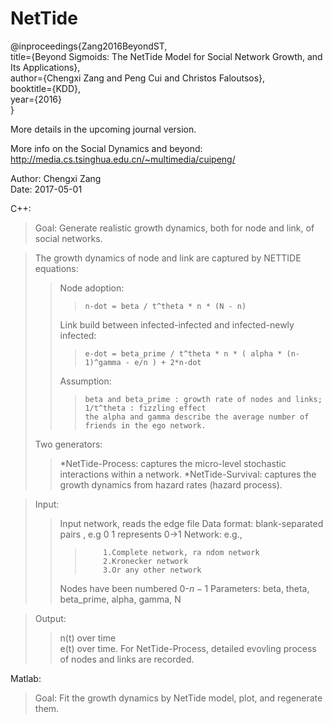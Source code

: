 # NetTide

@inproceedings{Zang2016BeyondST,<br>
  title={Beyond Sigmoids: The NetTide Model for Social Network Growth, and Its Applications},<br>
 author={Chengxi Zang and Peng Cui and Christos Faloutsos},<br>
  booktitle={KDD},<br>
 year={2016}<br>
}<br>

More details in the upcoming journal version.<br>

More info on the Social Dynamics and beyond: http://media.cs.tsinghua.edu.cn/~multimedia/cuipeng/  <br>

Author: Chengxi Zang<br>
Date: 2017-05-01<br>

C++:   

>Goal: Generate realistic growth dynamics, both for node and link, of social networks.<br>

>The growth dynamics of node and link are captured by NETTIDE equations:<br>
>>	Node adoption:<br>
>>>		n-dot = beta / t^theta * n * (N - n) 
>>	Link build between infected-infected and infected-newly infected:
>>>		e-dot = beta_prime / t^theta * n * ( alpha * (n-1)^gamma - e/n ) + 2*n-dot 
>>	Assumption: <br>
>>>		beta and beta_prime : growth rate of nodes and links; 
>>>		1/t^theta : fizzling effect 
>>>		the alpha and gamma describe the average number of friends in the ego network.
>Two generators:<br>
>>	*NetTide-Process: captures the micro-level stochastic interactions within a network. 
>>	*NetTide-Survival: captures the growth dynamics from hazard rates (hazard process).    

>Input:<br> 
>>	Input network, reads the edge file 
>>  Data format: blank-separated pairs , e.g 0 1 represents 0->1 
>>	Network: e.g., 
>>>			1.Complete network, ra ndom network 
>>>			2.Kronecker network 
>>>			3.Or any other network 
>>  Nodes have been numbered 0-$n-1$ 
>>	Parameters: beta, theta, beta_prime, alpha, gamma, N   

>Output: <br>
>>  n(t) over time  
>>	e(t) over time. 
>>	For NetTide-Process, detailed evovling process of nodes and links are recorded. 

Matlab:    

>Goal: Fit the growth dynamics by NetTide model, plot, and regenerate them. <br>
